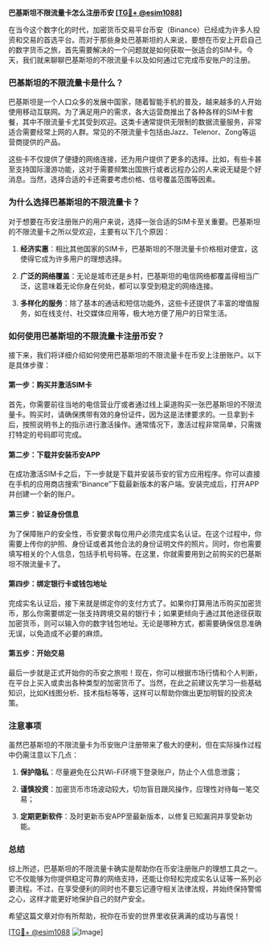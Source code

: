 **巴基斯坦不限流量卡怎么注册币安 [[TG💪+ @esim1088](https://t.me/s/esim1088)]**

在当今这个数字化的时代，加密货币交易平台币安（Binance）已经成为许多人投资和交易的首选平台。而对于那些身处巴基斯坦的人来说，要想在币安上开启自己的数字货币之旅，首先需要解决的一个问题就是如何获取一张适合的SIM卡。今天，我们就来聊聊巴基斯坦的不限流量卡以及如何通过它完成币安账户的注册。

### 巴基斯坦的不限流量卡是什么？

巴基斯坦是一个人口众多的发展中国家，随着智能手机的普及，越来越多的人开始使用移动互联网。为了满足用户的需求，各大运营商推出了各种各样的SIM卡套餐，其中不限流量卡尤其受到欢迎。这类卡通常提供无限制的数据流量服务，非常适合需要经常上网的人群。常见的不限流量卡包括由Jazz、Telenor、Zong等运营商提供的产品。

这些卡不仅提供了便捷的网络连接，还为用户提供了更多的选择。比如，有些卡甚至支持国际漫游功能，这对于需要频繁出国旅行或者远程办公的人来说无疑是个好消息。当然，选择合适的卡还需要考虑价格、信号覆盖范围等因素。

### 为什么选择巴基斯坦的不限流量卡？

对于想要在币安注册账户的用户来说，选择一张合适的SIM卡至关重要。巴基斯坦的不限流量卡之所以受欢迎，主要有以下几个原因：

1. **经济实惠**：相比其他国家的SIM卡，巴基斯坦的不限流量卡价格相对便宜，这使得它成为许多用户的理想选择。
   
2. **广泛的网络覆盖**：无论是城市还是乡村，巴基斯坦的电信网络都覆盖得相当广泛，这意味着无论你身在何处，都可以享受到稳定的网络连接。

3. **多样化的服务**：除了基本的通话和短信功能外，这些卡还提供了丰富的增值服务，如在线支付、社交媒体应用等，极大地方便了用户的日常生活。

### 如何使用巴基斯坦的不限流量卡注册币安？

接下来，我们将详细介绍如何使用巴基斯坦的不限流量卡在币安上注册账户。以下是具体步骤：

#### 第一步：购买并激活SIM卡

首先，你需要前往当地的电信营业厅或者通过线上渠道购买一张巴基斯坦的不限流量卡。购买时，请确保携带有效的身份证件，因为这是法律要求的。一旦拿到卡后，按照说明书上的指示进行激活操作。通常情况下，激活过程非常简单，只需拨打特定的号码即可完成。

#### 第二步：下载并安装币安APP

在成功激活SIM卡之后，下一步就是下载并安装币安的官方应用程序。你可以直接在手机的应用商店搜索“Binance”下载最新版本的客户端。安装完成后，打开APP并创建一个新的账户。

#### 第三步：验证身份信息

为了保障账户的安全性，币安要求每位用户必须完成实名认证。在这个过程中，你需要上传你的护照、身份证或者其他合法的身份证明文件的照片。同时，你也需要填写相关的个人信息，包括手机号码等。在这里，你就需要用到之前购买的巴基斯坦不限流量卡了。

#### 第四步：绑定银行卡或钱包地址

完成实名认证后，接下来就是绑定你的支付方式了。如果你打算用法币购买加密货币，那么你需要绑定一张支持跨境交易的银行卡；如果更倾向于通过其他途径获取加密货币，则可以输入你的数字钱包地址。无论是哪种方式，都需要确保信息准确无误，以免造成不必要的麻烦。

#### 第五步：开始交易

最后一步就是正式开始你的币安之旅啦！现在，你可以根据市场行情和个人判断，在平台上买入或卖出各种类型的加密货币了。当然，在此之前建议先学习一些基础知识，比如K线图分析、技术指标等等，这样可以帮助你做出更加明智的投资决策。

### 注意事项

虽然巴基斯坦的不限流量卡为币安账户注册带来了极大的便利，但在实际操作过程中仍需注意以下几点：

1. **保护隐私**：尽量避免在公共Wi-Fi环境下登录账户，防止个人信息泄露；
   
2. **谨慎投资**：加密货币市场波动较大，切勿盲目跟风操作，应理性对待每一笔交易；
   
3. **定期更新软件**：及时更新币安APP至最新版本，以修复已知漏洞并享受新功能。

### 总结

综上所述，巴基斯坦的不限流量卡确实是帮助你在币安注册账户的理想工具之一。它不仅能够为你提供稳定可靠的网络支持，还能让你轻松完成实名认证等一系列必要流程。不过，在享受便利的同时也不要忘记遵守相关法律法规，并始终保持警惕之心，这样才能更好地保护自己的财产安全。

希望这篇文章对你有所帮助，祝你在币安的世界里收获满满的成功与喜悦！

[[TG💪+ @esim1088](https://t.me/s/esim1088) ![Image](https://i.postimg.cc/4NQfJmqS/Snipaste-2025-05-13-00-14-12.png)]